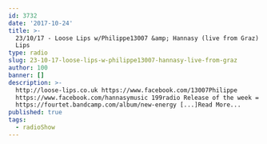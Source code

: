 ```yaml
---
id: 3732
date: '2017-10-24'
title: >-
  23/10/17 - Loose Lips w/Philippe13007 &amp; Hannasy (live from Graz) - Loose
  Lips
type: radio
slug: 23-10-17-loose-lips-w-philippe13007-hannasy-live-from-graz
author: 100
banner: []
description: >-
  http://loose-lips.co.uk https://www.facebook.com/13007Philippe
  https://www.facebook.com/hannasymusic 199radio Release of the week =
  https://fourtet.bandcamp.com/album/new-energy [...]Read More...
published: true
tags:
  - radioShow
---
```

